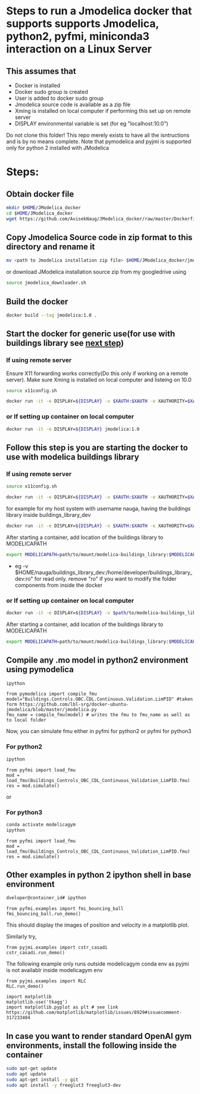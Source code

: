 # Steps to run a Jmodelica docker that supports supports Jmodelica, python2, pyfmi, miniconda3 interaction on a Linux Server

## This assumes that
* Docker is installed
* Docker sudo group is created
* User is added to docker sudo group
* Jmodelica source code is available as a zip file
* Xming is installed on local computer if performing this set up on remote server
* DISPLAY environmental variable is set (for eg "localhost:10.0")

Do not clone this folder! This repo merely exists to have all the isntructions and is by no means complete.
Note that pymodelica and pyjmi is supported only for python 2 installed with JModelica

# Steps:

## Obtain docker file
```bash
mkdir $HOME/JModelica_docker
cd $HOME/JModelica_docker
wget https://github.com/AvisekNaug/JModelica_docker/raw/master/Dockerfile
```
## Copy Jmodelica Source code in zip format to this directory and rename it
```bash
mv <path to Jmodelica installation zip file> $HOME/JModelica_docker/jmodelica.zip
```
or download JModelica installation source zip from my googledrive using
```bash
source jmodelica_downloader.sh
```

## Build the docker
```bash
docker build --tag jmodelica:1.0 .
```

## Start the docker for generic use(for use with buildings library see [next step](#follow-this-step-is-you-are-starting-the-docker-to-use-with-modelica-buildings-library))

###  If using remote server
Ensure X11 forwarding works correctly(Do this only if working on a remote server). Make sure Xming is installed on local computer and listeing on 10.0
```bash
source x11config.sh
```
```bash
docker run -it -e DISPLAY=${DISPLAY} -v $XAUTH:$XAUTH -e XAUTHORITY=$XAUTH jmodelica:1.0
```

### or If setting up container on local computer
```bash
docker run -it -e DISPLAY=${DISPLAY} jmodelica:1.0
```

## Follow this step is you are starting the docker to use with modelica buildings library
###  If using remote server
```bash
source x11config.sh
```
```bash
docker run -it -e DISPLAY=${DISPLAY} -v $XAUTH:$XAUTH -e XAUTHORITY=$XAUTH -v $path/to/modelica-buildings_library:path/to/mount/modelica-buildings_library jmodelica:1.0
```
for example for my host system with username nauga, having the buildings library inside buildings_library_dev
```bash
docker run -it -e DISPLAY=${DISPLAY} -v $XAUTH:$XAUTH -e XAUTHORITY=$XAUTH -v /home/nauga/buildings_library_dev:/home/developer/buildings_library_dev jmodelica:1.0
```
After starting a container, add location of the buildings library to MODELICAPATH
```bash
export MODELICAPATH=path/to/mount/modelica-buildings_library:$MODELICAPATH
```
* eg -v $HOME/nauga/buildings_library_dev:/home/developer/buildings_library_dev:ro" for read only. remove "ro" if you want to modify the folder components from inside the docker
### or If setting up container on local computer
```bash
docker run -it -e DISPLAY=${DISPLAY} -v $path/to/modelica-buildings_library:path/to/mount/modelica-buildings_library jmodelica:1.0
```
After starting a container, add location of the buildings library to MODELICAPATH
```bash
export MODELICAPATH=path/to/mount/modelica-buildings_library:$MODELICAPATH
```

## Compile any .mo model in python2 environment using pymodelica
```bash
ipython
```
```ipython
from pymodelica import compile_fmu
model="Buildings.Controls.OBC.CDL.Continuous.Validation.LimPID" #taken form https://github.com/lbl-srg/docker-ubuntu-jmodelica/blob/master/jmodelica.py
fmu_name = compile_fmu(model) # writes the fmu to fmu_name as well as to local folder
```
Now, you can simulate fmu either in pyfmi for python2 or pyfmi for python3

### For python2
```bash
ipython
```
```ipython
from pyfmi import load_fmu
mod = load_fmu(Buildings_Controls_OBC_CDL_Continuous_Validation_LimPID.fmu)
res = mod.simulate()
```
or
### For python3
```bash
conda activate modelicagym
ipython
```
```ipython
from pyfmi import load_fmu
mod = load_fmu(Buildings_Controls_OBC_CDL_Continuous_Validation_LimPID.fmu)
res = mod.simulate()
```

## Other examples in python 2 ipython shell in base environment

```bash
dveloper@container_id# ipython
```

```ipython
from pyfmi.examples import fmi_bouncing_ball
fmi_bouncing_ball.run_demo()
```
This should display the images of position and velocity in a matplotlib plot.

Similarly try,
```ipython
from pyjmi.examples import cstr_casadi
cstr_casadi.run_demo()
```


The following example only runs outside modelicagym conda env as pyjmi is not availablr inside modelicagym env
```ipython
from pyjmi.examples import RLC
RLC.run_demo()
```

```ipython
import matplotlib
matplotlib.use('tkagg')
import matplotlib.pyplot as plt # see link https://github.com/matplotlib/matplotlib/issues/8929#issuecomment-317233404
```

## In case you want to render standard OpenAI gym environments, install the following inside the container
```bash
sudo apt-get update
sudo apt update
sudo apt-get install -y git
sudo apt install -y freeglut3 freeglut3-dev
```
